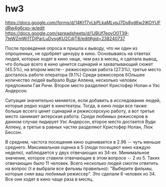 # hw3
https://docs.google.com/forms/d/14KtT7vLbPLkaMLyqJ7Ds8yd6w2jKOYUFdRw4g6cxo-w/edit
https://docs.google.com/spreadsheets/d/1JBUf7eovO0T39-7teWZmWi1TDjParLuDvsgKU2CdjT8/edit#gid=238240737

После проведения опроса я пришла к выводу, что ни один из опрошенных, не одобряет цензуру в кино.
Основываясь на ответах людей, которые ходят в кино чаще, чем раз в месяц, я сделала вывод, что больше всего в кино ценится сценарий и захватывающий сюжет (45.5%), на втором месте-- режиссерская работа (27.3%), третье место досталось работе оператора (9.1%) 
Среди режиссеров бОльшее количество людей выбрало Вуди Аллена, несколько человек предложили Гая Ричи. Второе место разделяют Кристофер Нолан и Уэс Андерсон.

Ситуация значительно меняется, если добавить в исследование людей, которые редко ходят в кинотеатры. Тогда, в кино люди все также больше вссего ценят сценарий и режиссерскую работу, а вот третье место занимает актерская работа. 
Среди любимых режиссеров в данном случае лидирует Уэс Андерсон, второе место достается Вуди Аллену, а третье в равных частях разделяют Кристофер Нолан, Люк Бессон.

В среднем, частота посещения кино оценивается в 2.96 -- чуть меньше среднего. Максимальная оценка в 5 (люди посещают кино каждую неделю), наблюдается у двух отвечающих из 34-ех. Минимальное значение, которое ставили отвечающие в этом вопросе -- 2 из 5. Таких отвечающих было 11 человек.
Всего несколько людей смогли ответить на вопрос (т.е выбрали все фильмы правильно): "Выберите фильмы, которые снял ваш любимый режиссер". Это сделали 6 человек из 34. Все они ходят в кино чаще раза в месяц. 

